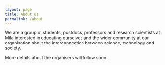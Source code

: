 ```yaml
---
layout: page
title: About us
permalink: /about
---
```

We are a group of students, postdocs, professors and research scientists at Mila interested in educating ourselves and the wider community at our organisation about the interconnection between science, technology and society.

More details about the organisers will follow soon.

